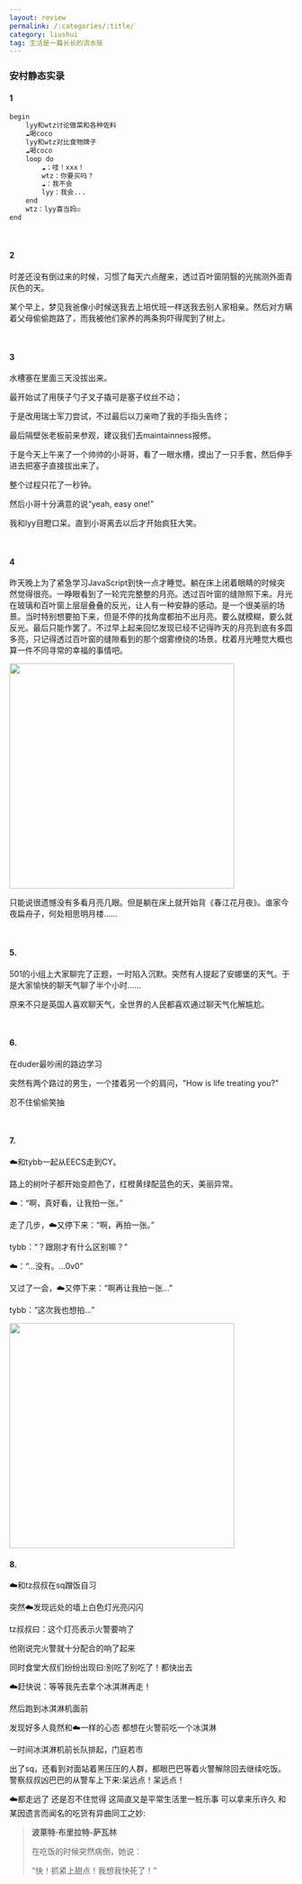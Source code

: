 ```yaml
---
layout: review
permalink: /:categories/:title/
category: liushui
tag: 生活是一篇长长的流水账
---
```


### 安村静态实录

#### 1

```markdown
begin
	lyy和wtz讨论做菜和各种佐料
	☁️喝coco
	lyy和wtz对比食物牌子
	☁️喝coco
	loop do
		☁️：哇！xxx！
		wtz：你要买吗？
		☁️：我不会
		lyy：我会...
	end
	wtz：lyy喜当妈☑️
end
```

<br/>

#### 2

时差还没有倒过来的时候，习惯了每天六点醒来，透过百叶窗阴翳的光揣测外面青灰色的天。

某个早上，梦见我爸像小时候送我去上培优班一样送我去别人家相亲。然后对方瞒着父母偷偷跑路了，而我被他们家养的两条狗吓得爬到了树上。

<br/>

#### 3

水槽塞在里面三天没拔出来。

最开始试了用筷子勺子叉子撬可是塞子纹丝不动；

于是改用瑞士军刀尝试，不过最后以刀亲吻了我的手指头告终；

最后隔壁张老板前来参观，建议我们去maintainness报修。

于是今天上午来了一个帅帅的小哥哥，看了一眼水槽，摸出了一只手套，然后伸手进去把塞子直接拔出来了。

整个过程只花了一秒钟。

然后小哥十分满意的说“yeah, easy one!”

我和lyy目瞪口呆。直到小哥离去以后才开始疯狂大笑。

<br/>

#### 4

昨天晚上为了紧急学习JavaScript到快一点才睡觉。躺在床上闭着眼睛的时候突然觉得很亮。一睁眼看到了一轮完完整整的月亮。透过百叶窗的缝隙照下来。月光在玻璃和百叶窗上层层叠叠的反光，让人有一种安静的感动。是一个很美丽的场景。当时特别想要拍下来，但是不停的找角度都拍不出月亮。要么就模糊，要么就反光。最后只能作罢了。不过早上起来回忆发现已经不记得昨天的月亮到底有多圆多亮，只记得透过百叶窗的缝隙看到的那个烟雾缭绕的场景。枕着月光睡觉大概也算一件不同寻常的幸福的事情吧。

<img src='https://yunyyyy.github.io/Blogs//assets/915.jpg' width=400px>

只能说很遗憾没有多看月亮几眼。但是躺在床上就开始背《春江花月夜》。谁家今夜扁舟子，何处相思明月楼……

<br/>

#### 5. 

501的小组上大家聊完了正题，一时陷入沉默。突然有人提起了安娜堡的天气。于是大家愉快的聊天气聊了半个小时……

原来不只是英国人喜欢聊天气，全世界的人民都喜欢通过聊天气化解尴尬。

<br/>

#### 6. 

在duder最吵闹的路边学习

突然有两个路过的男生，一个搂着另一个的肩问，"How is life treating you?"

忍不住偷偷笑抽

<br/>

#### 7. 

☁️和tybb一起从EECS走到CY。

路上的树叶子都开始变颜色了，红橙黄绿配蓝色的天，美丽异常。

☁️：“啊，真好看，让我拍一张。”

走了几步，☁️又停下来：“啊，再拍一张。”

tybb：“？跟刚才有什么区别嘛？”

☁️：“…没有。…0v0”

又过了一会，☁️又停下来：“啊再让我拍一张…”

tybb：“这次我也想拍…”

<img src='https://yunyyyy.github.io/Blogs/assets/fall1.jpg' width=400px>

<br/>

#### 8.

☁️和tz叔叔在sq蹭饭自习

突然☁️发现远处的墙上白色灯光亮闪闪

tz叔叔曰：这个灯亮表示火警要响了

他刚说完火警就十分配合的响了起来

同时食堂大叔们纷纷出现曰:别吃了别吃了！都快出去

☁️赶快说：等等我先去拿个冰淇淋再走！

然后跑到冰淇淋机面前 

发现好多人竟然和☁️一样的心态 都想在火警前吃一个冰淇淋

一时间冰淇淋机前长队排起，门庭若市

出了sq，还看到对面站着黑压压的人群，都眼巴巴等着火警解除回去继续吃饭。警察叔叔凶巴巴的从警车上下来:呆远点！呆远点！

☁️都走远了 还是忍不住觉得 这简直又是平常生活里一桩乐事 可以拿来乐许久 和某因遗言而闻名的吃货有异曲同工之妙:

> **波莱特·布里拉特-萨瓦林**
>
> 在吃饭的时候突然病倒，她说：
>
> “快！抓紧上甜点！我想我快死了！”













